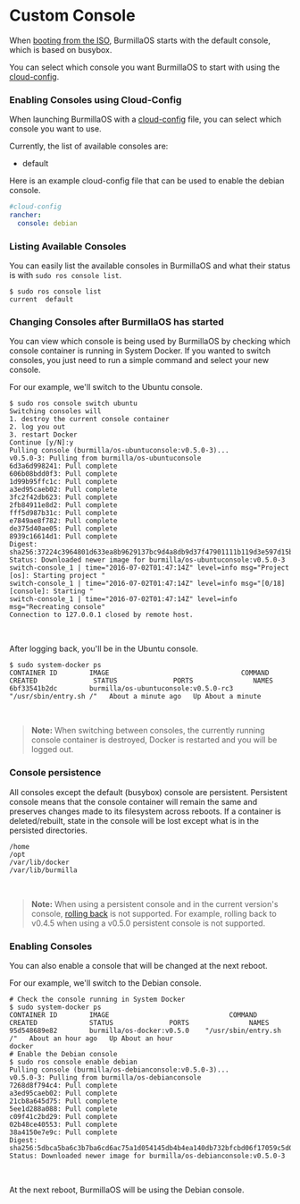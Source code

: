 # Custom Console

When [booting from the ISO](/docs/installation/workstation/boot-from-iso), BurmillaOS starts with the default console, which is based on busybox.

You can select which console you want BurmillaOS to start with using the [cloud-config](/docs/configuration/#cloud-config).

### Enabling Consoles using Cloud-Config

When launching BurmillaOS with a [cloud-config](/docs/configuration/#cloud-config) file, you can select which console you want to use.

Currently, the list of available consoles are:

* default

Here is an example cloud-config file that can be used to enable the debian console.

```yaml
#cloud-config
rancher:
  console: debian
```

### Listing Available Consoles

You can easily list the available consoles in BurmillaOS and what their status is with `sudo ros console list`.

```
$ sudo ros console list
current  default
```

### Changing Consoles after BurmillaOS has started

You can view which console is being used by BurmillaOS by checking which console container is running in System Docker. If you wanted to switch consoles, you just need to run a simple command and select your new console.

For our example, we'll switch to the Ubuntu console.

```
$ sudo ros console switch ubuntu
Switching consoles will
1. destroy the current console container
2. log you out
3. restart Docker
Continue [y/N]:y
Pulling console (burmilla/os-ubuntuconsole:v0.5.0-3)...
v0.5.0-3: Pulling from burmilla/os-ubuntuconsole
6d3a6d998241: Pull complete
606b08bdd0f3: Pull complete
1d99b95ffc1c: Pull complete
a3ed95caeb02: Pull complete
3fc2f42db623: Pull complete
2fb84911e8d2: Pull complete
fff5d987b31c: Pull complete
e7849ae8f782: Pull complete
de375d40ae05: Pull complete
8939c16614d1: Pull complete
Digest: sha256:37224c3964801d633ea8b9629137bc9d4a8db9d37f47901111b119d3e597d15b
Status: Downloaded newer image for burmilla/os-ubuntuconsole:v0.5.0-3
switch-console_1 | time="2016-07-02T01:47:14Z" level=info msg="Project [os]: Starting project "
switch-console_1 | time="2016-07-02T01:47:14Z" level=info msg="[0/18] [console]: Starting "
switch-console_1 | time="2016-07-02T01:47:14Z" level=info msg="Recreating console"
Connection to 127.0.0.1 closed by remote host.
```

<br>

After logging back, you'll be in the Ubuntu console.

```
$ sudo system-docker ps
CONTAINER ID        IMAGE                                 COMMAND                  CREATED              STATUS              PORTS               NAMES
6bf33541b2dc        burmilla/os-ubuntuconsole:v0.5.0-rc3   "/usr/sbin/entry.sh /"   About a minute ago   Up About a minute
```

<br>

> **Note:** When switching between consoles, the currently running console container is destroyed, Docker is restarted and you will be logged out.

### Console persistence

All consoles except the default (busybox) console are persistent. Persistent console means that the console container will remain the same and preserves changes made to its filesystem across reboots. If a container is deleted/rebuilt, state in the console will be lost except what is in the persisted directories.

```
/home
/opt
/var/lib/docker
/var/lib/burmilla
```

<br>

> **Note:** When using a persistent console and in the current version's console, [rolling back](/docs/installation/upgrading#rolling-back-an-upgrade) is not supported. For example, rolling back to v0.4.5 when using a v0.5.0 persistent console is not supported.

### Enabling Consoles

You can also enable a console that will be changed at the next reboot.

For our example, we'll switch to the Debian console.

```
# Check the console running in System Docker
$ sudo system-docker ps
CONTAINER ID        IMAGE                              COMMAND                  CREATED             STATUS              PORTS               NAMES
95d548689e82        burmilla/os-docker:v0.5.0    "/usr/sbin/entry.sh /"   About an hour ago   Up About an hour                        docker
# Enable the Debian console
$ sudo ros console enable debian
Pulling console (burmilla/os-debianconsole:v0.5.0-3)...
v0.5.0-3: Pulling from burmilla/os-debianconsole
7268d8f794c4: Pull complete
a3ed95caeb02: Pull complete
21cb8a645d75: Pull complete
5ee1d288a088: Pull complete
c09f41c2bd29: Pull complete
02b48ce40553: Pull complete
38a4150e7e9c: Pull complete
Digest: sha256:5dbca5ba6c3b7ba6cd6ac75a1d054145db4b4ea140db732bfcbd06f17059c5d0
Status: Downloaded newer image for burmilla/os-debianconsole:v0.5.0-3
```

<br>

At the next reboot, BurmillaOS will be using the Debian console.
